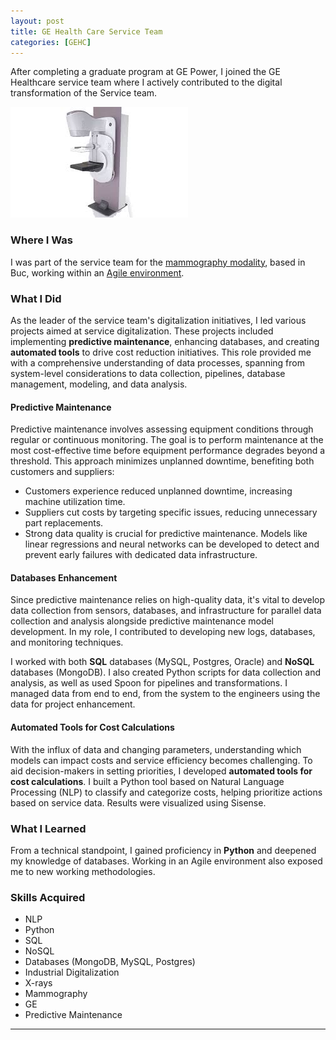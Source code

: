 ```yaml
---
layout: post
title: GE Health Care Service Team
categories: [GEHC]
---
```


After completing a graduate program at GE Power, I joined the GE Healthcare service team where I actively contributed to the digital transformation of the Service team.

![Pristina Mammograph](/images/pristina.jpg)

### Where I Was

I was part of the service team for the [mammography modality](https://en.wikipedia.org/wiki/Mammography), based in Buc, working within an [Agile environment](https://en.wikipedia.org/wiki/Agile_software_development).

### What I Did

As the leader of the service team's digitalization initiatives, I led various projects aimed at service digitalization. These projects included implementing **predictive maintenance**, enhancing databases, and creating **automated tools** to drive cost reduction initiatives. This role provided me with a comprehensive understanding of data processes, spanning from system-level considerations to data collection, pipelines, database management, modeling, and data analysis.

#### Predictive Maintenance

Predictive maintenance involves assessing equipment conditions through regular or continuous monitoring. The goal is to perform maintenance at the most cost-effective time before equipment performance degrades beyond a threshold. This approach minimizes unplanned downtime, benefiting both customers and suppliers:

- Customers experience reduced unplanned downtime, increasing machine utilization time.
- Suppliers cut costs by targeting specific issues, reducing unnecessary part replacements.
- Strong data quality is crucial for predictive maintenance. Models like linear regressions and neural networks can be developed to detect and prevent early failures with dedicated data infrastructure.

#### Databases Enhancement

Since predictive maintenance relies on high-quality data, it's vital to develop data collection from sensors, databases, and infrastructure for parallel data collection and analysis alongside predictive maintenance model development. In my role, I contributed to developing new logs, databases, and monitoring techniques.

I worked with both **SQL** databases (MySQL, Postgres, Oracle) and **NoSQL** databases (MongoDB). I also created Python scripts for data collection and analysis, as well as used Spoon for pipelines and transformations. I managed data from end to end, from the system to the engineers using the data for project enhancement.

#### Automated Tools for Cost Calculations

With the influx of data and changing parameters, understanding which models can impact costs and service efficiency becomes challenging. To aid decision-makers in setting priorities, I developed **automated tools for cost calculations**. I built a Python tool based on Natural Language Processing (NLP) to classify and categorize costs, helping prioritize actions based on service data. Results were visualized using Sisense.

### What I Learned

From a technical standpoint, I gained proficiency in **Python** and deepened my knowledge of databases. Working in an Agile environment also exposed me to new working methodologies.

### Skills Acquired

- NLP
- Python
- SQL
- NoSQL
- Databases (MongoDB, MySQL, Postgres)
- Industrial Digitalization
- X-rays
- Mammography
- GE
- Predictive Maintenance

---

